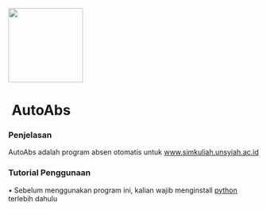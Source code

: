 <img src="/img/bg.ico" width="150x200">
<h1>&nbsp;AutoAbs</h1>

<h3>Penjelasan</h3>
<p>AutoAbs adalah program absen otomatis untuk <a href='https://simkuliah.unsyiah.ac.id' target='_blank'>www.simkuliah.unsyiah.ac.id</a></p>

<h3>Tutorial Penggunaan</h3>
<p>• Sebelum menggunakan program ini, kalian wajib menginstall <a href='https://www.python.org/'>python</a> terlebih dahulu</p>
